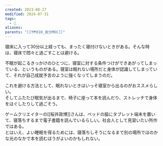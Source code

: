 ```yaml
---
created: 2023-08-27
modified: 2024-07-31
tags:
  - 🧭
aliases: 
parents: "[[🗺️010_自分MOC]]"
---
```

寝床に入って30分以上経っても、まったく寝付けないときがある。そんな時は、寝床で悶々と過ごすことは避ける。

不眠が起こるきっかけのひとつに、寝室に対する条件つけができあがってしまっている、というものがある。寝室は眠れない場所だと身体が認識してしまっていて、それが自己成就予言のように強くなってしまうのだ。

これを避ける方法として、眠れないときはいっそ寝室から出るのがおススメらしい。  
そしてふたたび眠気が出るまで、椅子に座って本を読んだり、ストレッチで身体をほぐしたりして過ごそう。

ゲームクリエイターの[[桜井政博]]さんは、ベッドの脇にタブレット端末を置いて、寝落ちするまで電子書籍を読んでいるらしい。社会人として見習いたい所作ではある。  
とはいえ、よい睡眠を得るためには、寝落ちしそうになるまで別の場所でほのかな光のなかで本を読むほうがよいのかもしれない。
